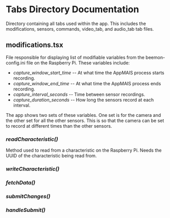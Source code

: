 # Tabs Directory Documentation
Directory containing all tabs used within the app. This includes the modifications, sensors, commands, video_tab, and audio_tab tab files. 

## **modifications.tsx**
File responsible for displaying list of modifiable variables from the beemon-config.ini file on the Raspberry Pi. These variables include:
* *capture_window_start_time* -- At what time the AppMAIS process starts recording.
* *capture_window_end_time* -- At what time the AppMAIS process ends recording.
* *capture_interval_seconds* -- Time between sensor recordings.
* *capture_duration_seconds* -- How long the sensors record at each interval.
  
The app shows two sets of these variables. One set is for the camera and the other set for all the other sensors. This is so that the camera can be set to record at different times than the other sensors.

### *readCharacteristic()*
Method used to read from a characteristic on the Raspberry Pi. Needs the UUID of the characteristic being read from.

### *writeCharacteristic()*

### *fetchData()*

### *submitChanges()*

### *handleSubmit()*
